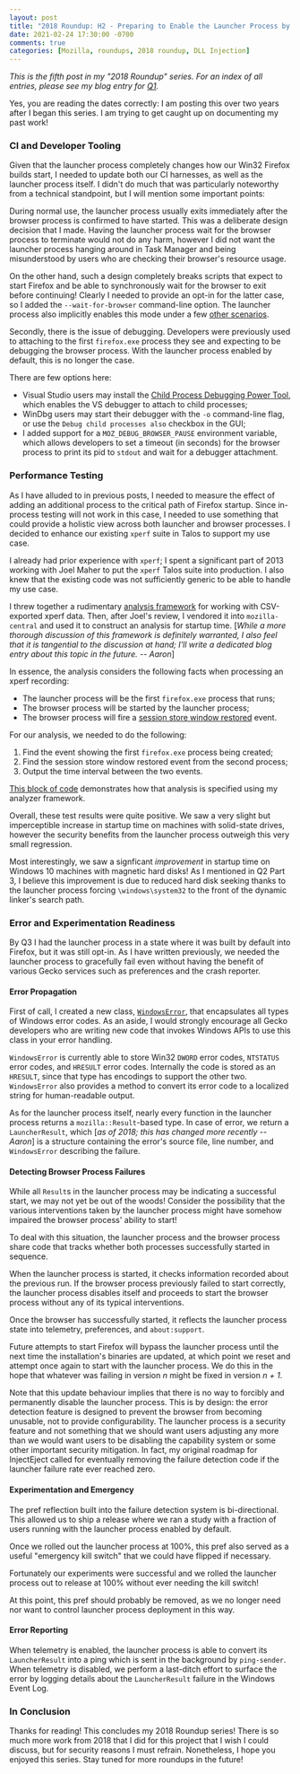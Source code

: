 ```yaml
---
layout: post
title: "2018 Roundup: H2 - Preparing to Enable the Launcher Process by Default"
date: 2021-02-24 17:30:00 -0700
comments: true
categories: [Mozilla, roundups, 2018 roundup, DLL Injection]
---
```

*This is the fifth post in my "2018 Roundup" series. For an index of all entries, please see my 
blog entry for [Q1](https://dblohm7.ca/blog/2019/01/18/2018-roundup-q1/).*

Yes, you are reading the dates correctly: I am posting this over two years after I began this series. 
I am trying to get caught up on documenting my past work!

### CI and Developer Tooling

Given that the launcher process completely changes how our Win32 Firefox builds 
start, I needed to update both our CI harnesses, as well as the launcher process 
itself. I didn't do much that was particularly noteworthy from a technical 
standpoint, but I will mention some important points:

During normal use, the launcher process usually exits immediately after the 
browser process is confirmed to have started. This was a deliberate design 
decision that I made. Having the launcher process wait for the browser process 
to terminate would not do any harm, however I did not want the launcher process 
hanging around in Task Manager and being misunderstood by users who are checking 
their browser's resource usage.

On the other hand, such a design completely breaks scripts that expect to start 
Firefox and be able to synchronously wait for the browser to exit before 
continuing! Clearly I needed to provide an opt-in for the latter case, so I added 
the `--wait-for-browser` command-line option. The launcher process also implicitly 
enables this mode under a few [other scenarios](https://searchfox.org/mozilla-central/rev/31a3457890b5698af1277413ee9d9bd6c5955183/browser/app/winlauncher/LauncherProcessWin.cpp#92).

Secondly, there is the issue of debugging. Developers were previously used to 
attaching to the first `firefox.exe` process they see and expecting to be debugging 
the browser process. With the launcher process enabled by default, this is no 
longer the case.

There are few options here:

* Visual Studio users may install the [Child Process Debugging Power Tool](https://devblogs.microsoft.com/devops/introducing-the-child-process-debugging-power-tool/), 
  which enables the VS debugger to attach to child processes;
* WinDbg users may start their debugger with the `-o` command-line flag, 
  or use the `Debug child processes also` checkbox in the GUI;
* I added support for a `MOZ_DEBUG_BROWSER_PAUSE` environment variable, which 
  allows developers to set a timeout (in seconds) for the browser process to 
  print its pid to `stdout` and wait for a debugger attachment.

### Performance Testing

As I have alluded to in previous posts, I needed to measure the effect of adding 
an additional process to the critical path of Firefox startup. Since in-process 
testing will not work in this case, I needed to use something that could provide 
a holistic view across both launcher and browser processes. I decided to enhance 
our existing `xperf` suite in Talos to support my use case.

I already had prior experience with `xperf`; I spent a significant part of 2013 
working with Joel Maher to put the `xperf` Talos suite into production. I also 
knew that the existing code was not sufficiently generic to be able to handle my 
use case.

I threw together a rudimentary [analysis framework](https://github.com/dblohm7/xperf) 
for working with CSV-exported xperf data. Then, after Joel's review, I vendored 
it into `mozilla-central` and used it to construct an analysis for startup time. 
[*While a more thorough discussion of this framework is definitely warranted, I 
also feel that it is tangential to the discussion at hand; I'll write a dedicated 
blog entry about this topic in the future. -- Aaron*]

In essence, the analysis considers the following facts when processing an xperf recording:

* The launcher process will be the first `firefox.exe` process that runs;
* The browser process will be started by the launcher process;
* The browser process will fire a [session store window restored](https://searchfox.org/mozilla-central/source/toolkit/components/startup/mozprofilerprobe.mof) event.

For our analysis, we needed to do the following:

1. Find the event showing the first `firefox.exe` process being created;
2. Find the session store window restored event from the second process;
3. Output the time interval between the two events.

[This block of code](https://searchfox.org/mozilla-central/rev/31a3457890b5698af1277413ee9d9bd6c5955183/testing/talos/talos/xtalos/parse_xperf.py#36) 
demonstrates how that analysis is specified using my analyzer framework.

Overall, these test results were quite positive. We saw a very slight but 
imperceptible increase in startup time on machines with solid-state drives, 
however the security benefits from the launcher process outweigh this very small 
regression.

Most interestingly, we saw a signficant *improvement* in startup time on Windows
10 machines with magnetic hard disks! As I mentioned in Q2 Part 3, I believe 
this improvement is due to reduced hard disk seeking thanks to the launcher 
process forcing `\windows\system32` to the front of the dynamic linker's search 
path.

### Error and Experimentation Readiness

By Q3 I had the launcher process in a state where it was built by default into 
Firefox, but it was still opt-in. As I have written previously, we needed the 
launcher process to gracefully fail even without having the benefit of various 
Gecko services such as preferences and the crash reporter.

#### Error Propagation

First of call, I created a new class, [`WindowsError`](https://searchfox.org/mozilla-central/rev/31a3457890b5698af1277413ee9d9bd6c5955183/widget/windows/WinHeaderOnlyUtils.h#73), 
that encapsulates all types of Windows error codes. As an aside, I would strongly 
encourage all Gecko developers who are writing new code that invokes Windows APIs 
to use this class in your error handling.

`WindowsError` is currently able to store Win32 `DWORD` error codes, `NTSTATUS` 
error codes, and `HRESULT` error codes. Internally the code is stored as an 
`HRESULT`, since that type has encodings to support the other two. `WindowsError` 
also provides a method to convert its error code to a localized string for 
human-readable output.

As for the launcher process itself, nearly every function in the launcher 
process returns a `mozilla::Result`-based type. In case of error, we return a
`LauncherResult`, which [*as of 2018; this has changed more recently -- Aaron*] 
is a structure containing the error's source file, line number, and `WindowsError` 
describing the failure.

#### Detecting Browser Process Failures

While all `Result`s in the launcher process may be indicating a successful 
start, we may not yet be out of the woods! Consider the possibility that the 
various interventions taken by the launcher process might have somehow impaired 
the browser process' ability to start!

To deal with this situation, the launcher process and the browser process share 
code that tracks whether both processes successfully started in sequence.

When the launcher process is started, it checks information recorded about the 
previous run. If the browser process previously failed to start correctly, the 
launcher process disables itself and proceeds to start the browser process 
without any of its typical interventions.

Once the browser has successfully started, it reflects the launcher process 
state into telemetry, preferences, and `about:support`.

Future attempts to start Firefox will bypass the launcher process until the 
next time the installation's binaries are updated, at which point we reset and 
attempt once again to start with the launcher process. We do this in the hope 
that whatever was failing in version *n* might be fixed in version *n + 1*.

Note that this update behaviour implies that there is no way to forcibly and 
permanently disable the launcher process. This is by design: the error detection 
feature is designed to prevent the browser from becoming unusable, not to provide 
configurability. The launcher process is a security feature and not something 
that we should want users adjusting any more than we would want users to be 
disabling the capability system or some other important security mitigation. In 
fact, my original roadmap for InjectEject called for eventually removing the 
failure detection code if the launcher failure rate ever reached zero.

#### Experimentation and Emergency

The pref reflection built into the failure detection system is bi-directional. 
This allowed us to ship a release where we ran a study with a fraction of users 
running with the launcher process enabled by default.

Once we rolled out the launcher process at 100%, this pref also served as a 
useful "emergency kill switch" that we could have flipped if necessary.

Fortunately our experiments were successful and we rolled the launcher process 
out to release at 100% without ever needing the kill switch!

At this point, this pref should probably be removed, as we no longer need nor
want to control launcher process deployment in this way.

#### Error Reporting

When telemetry is enabled, the launcher process is able to convert its 
`LauncherResult` into a ping which is sent in the background by `ping-sender`. 
When telemetry is disabled, we perform a last-ditch effort to surface the error 
by logging details about the `LauncherResult` failure in the Windows Event Log.

### In Conclusion 

Thanks for reading! This concludes my 2018 Roundup series! There is so much more
work from 2018 that I did for this project that I wish I could discuss, but for 
security reasons I must refrain. Nonetheless, I hope you enjoyed this series.
Stay tuned for more roundups in the future!
